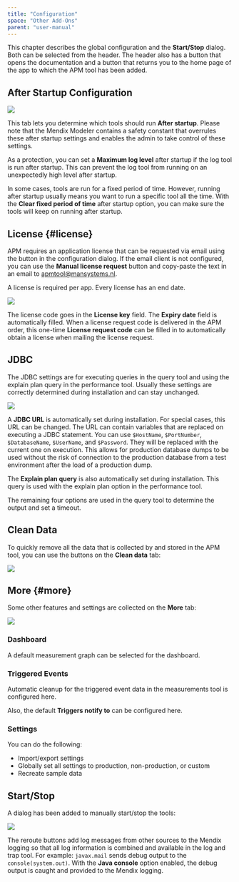 ```yaml
---
title: "Configuration"
space: "Other Add-Ons"
parent: "user-manual"
---
```


This chapter describes the global configuration and the **Start/Stop** dialog. Both can be selected from the header. The header also has a button that opens the documentation and a button that returns you to the home page of the app to which the APM tool has been added.

## After Startup Configuration

![](attachments/Dashboard/Configuration_After_Startup.png)

This tab lets you determine which tools should run **After startup**. Please note that the Mendix Modeler contains a safety constant that overrules these after startup settings and enables the admin to take control of these settings.

As a protection, you can set a **Maximum log level** after startup if the log tool is run after startup. This can prevent the log tool from running on an unexpectedly high level after startup.

In some cases, tools are run for a fixed period of time. However, running after startup usually means you want to run a specific tool all the time. With the  **Clear fixed period of time** after startup option, you can make sure the tools will keep on running after startup.

## License {#license}

APM requires an application license that can be requested via email using the button in the configuration dialog. If the email client is not configured, you can use the **Manual license request** button and copy-paste the text in an email to [apmtool@mansystems.nl](mailto:apmtool@mansystems.nl).

A license is required per app. Every license has an end date.

![](attachments/Dashboard/Configuration_License.png)

The license code goes in the **License key** field. The **Expiry date** field is automatically filled. When a license request code is delivered in the APM order, this one-time **License request code** can be filled in to automatically obtain a license when mailing the license request.

## JDBC

The JDBC settings are for executing queries in the query tool and using the explain plan query in the performance tool. Usually these settings are correctly determined during installation and can stay unchanged.

![](attachments/Dashboard/Configuration_JDBC.png)                       

A **JDBC URL** is automatically set during installation. For special cases, this URL can be changed. The URL can contain variables that are replaced on executing a JDBC statement. You can use `$HostName`, `$PortNumber`, `$DatabaseName`, `$UserName`, and `$Password`. They will be replaced with the current one on execution. This allows for production database dumps to be used without the risk of connection to the production database from a test environment after the load of a production dump.

The **Explain plan query** is also automatically set during installation. This query is used with the explain plan option in the performance tool.

The remaining four options are used in the query tool to determine the output and set a timeout.

## Clean Data

To quickly remove all the data that is collected by and stored in the APM tool, you can use the buttons on the **Clean data** tab:

![](attachments/Dashboard/Configuration_CleanData.png)                       

## More {#more}
Some other features and settings are collected on the **More** tab:

![](attachments/Dashboard/Configuration_More.png)                       

### Dashboard

A default measurement graph can be selected for the dashboard.

### Triggered Events

Automatic cleanup for the triggered event data in the measurements tool is configured here.

Also, the default **Triggers notify to** can be configured here.

### Settings

You can do the following:

* Import/export settings
* Globally set all settings to production, non-production, or custom
* Recreate sample data

## Start/Stop

A dialog has been added to manually start/stop the tools:

![](attachments/Dashboard/StartStop.png)                       

The reroute buttons add log messages from other sources to the Mendix logging so that all log information is combined and available in the log and trap tool. For example: `javax.mail` sends debug output to the `console(system.out)`. With the **Java console** option enabled, the debug output is caught and provided to the Mendix logging.
